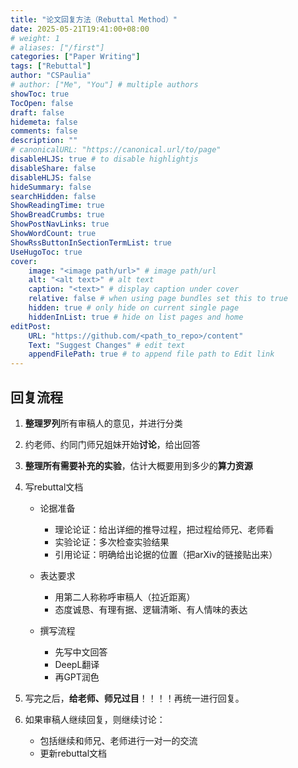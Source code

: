```yaml
---
title: "论文回复方法（Rebuttal Method）"
date: 2025-05-21T19:41:00+08:00
# weight: 1
# aliases: ["/first"]
categories: ["Paper Writing"]
tags: ["Rebuttal"]
author: "CSPaulia"
# author: ["Me", "You"] # multiple authors
showToc: true
TocOpen: false
draft: false
hidemeta: false
comments: false
description: ""
# canonicalURL: "https://canonical.url/to/page"
disableHLJS: true # to disable highlightjs
disableShare: false
disableHLJS: false
hideSummary: false
searchHidden: false
ShowReadingTime: true
ShowBreadCrumbs: true
ShowPostNavLinks: true
ShowWordCount: true
ShowRssButtonInSectionTermList: true
UseHugoToc: true
cover:
    image: "<image path/url>" # image path/url
    alt: "<alt text>" # alt text
    caption: "<text>" # display caption under cover
    relative: false # when using page bundles set this to true
    hidden: true # only hide on current single page
    hiddenInList: true # hide on list pages and home
editPost:
    URL: "https://github.com/<path_to_repo>/content"
    Text: "Suggest Changes" # edit text
    appendFilePath: true # to append file path to Edit link
---
```


## 回复流程

1. **整理罗列**所有审稿人的意见，并进行分类

2. 约老师、约同门师兄姐妹开始**讨论**，给出回答

3. **整理所有需要补充的实验**，估计大概要用到多少的**算力资源**

4. 写rebuttal文档

    - 论据准备
      - 理论论证：给出详细的推导过程，把过程给师兄、老师看
      - 实验论证：多次检查实验结果
      - 引用论证：明确给出论据的位置（把arXiv的链接贴出来）

    - 表达要求
      - 用第二人称称呼审稿人（拉近距离）
      - 态度诚恳、有理有据、逻辑清晰、有人情味的表达

    - 撰写流程
      - 先写中文回答
      - DeepL翻译
      - 再GPT润色

5. 写完之后，**给老师、师兄过目**！！！！再统一进行回复。

6. 如果审稿人继续回复，则继续讨论：
   - 包括继续和师兄、老师进行一对一的交流
   - 更新rebuttal文档
